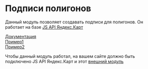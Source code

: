 Подписи полигонов
===================

Данный модуль позволяет создавать подписи для полигонов.
Он работает на базе [JS API Яндекс.Карт](https://tech.yandex.ru/maps/doc/jsapi/2.1/quick-start/tasks/quick-start-docpage/)  

[Документация](/docs/README.md)  
[Пример1](https://dondiego4697.github.io/polylabel/docs/example-text/)  
[Пример2](https://dondiego4697.github.io/polylabel/docs/example-img/)  

Чтобы данный модуль работал, на вашем сайте должно быть подключено JS API Яндекс.Карт и этот [внешний модуль](https://github.com/yandex/mapsapi-area)